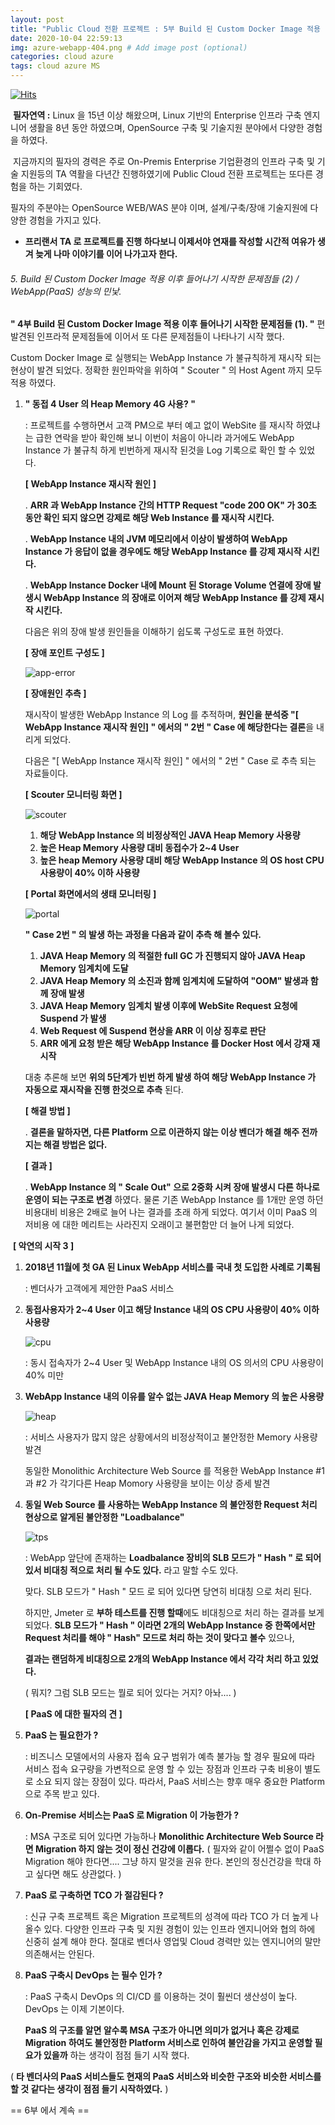 ```yaml
---
layout: post
title: "Public Cloud 전환 프로젝트 : 5부 Build 된 Custom Docker Image 적용 이후 들어나기 시작한 문제점들 (2)."
date: 2020-10-04 22:59:13
img: azure-webapp-404.png # Add image post (optional)
categories: cloud azure
tags: cloud azure MS
---
```

[![Hits](https://hits.seeyoufarm.com/api/count/incr/badge.svg?url=https%3A%2F%2Fgithub.com%2Fgraudis%2Fgraudis.github.io%2Fblob%2Fmaster%2F_posts%2F2020-10-04-azure-webapp-5.md&count_bg=%2379C83D&title_bg=%23555555&icon=&icon_color=%23E7E7E7&title=hits&edge_flat=false)](https://hits.seeyoufarm.com)

​	**필자연역 :** Linux 을 15년 이상 해왔으며, Linux 기반의 Enterprise 인프라 구축 엔지니어 생활을 8년 동안 하였으며, OpenSource 구축 및 기술지원 분야에서 다양한 경험을 하였다.

​	지금까지의 필자의 경력은 주로 On-Premis Enterprise 기업환경의 인프라 구축 및 기술 지원등의 TA 역활을 다년간 진행하였기에 Public Cloud 전환 프로젝트는 또다른 경험을 하는 기회였다.

필자의 주분야는 OpenSource WEB/WAS 분야 이며, 설계/구축/장애 기술지원에 다양한 경험을 가지고 있다.

* **프리랜서 TA 로 프로젝트를 진행 하다보니 이제서야 연재를 작성할 시간적 여유가 생겨 늦게 나마 이야기를 이어 나가고자 한다.**



###### 5. Build 된 Custom Docker Image 적용 이후 들어나기 시작한 문제점들 (2) / WebApp(PaaS) 성능의 민낯.

  **" 4부 Build 된 Custom Docker Image 적용 이후 들어나기 시작한 문제점들 (1). "** 편 발견된 인프라적 문제점들에 이어서 또 다른 문제점들이 나타나기 시작 했다.



  Custom Docker Image 로 실행되는 WebApp Instance 가 불규칙하게 재시작 되는 현상이 발견 되었다. 정확한 원인파악을 위하여 " Scouter " 의 Host Agent 까지 모두 적용 하였다.

 

1. **" 동접 4 User 의 Heap Memory 4G 사용? "**

   : 프로젝트를 수행하면서 고객 PM으로 부터 예고 없이 WebSite 를 재시작 하였냐는 급한 연락을 받아 확인해 보니 이번이 처음이 아니라 과거에도 WebApp Instance 가 불규칙 하게 빈번하게 재시작 된것을 Log 기록으로 확인 할 수 있었다.

   

   **[ WebApp Instance 재시작 원인 ]**

   . **ARR 과 WebApp Instance 간의 HTTP Request "code 200 OK" 가 30초 동안 확인 되지 않으면 강제로 해당 Web Instance 를 재시작 시킨다.**
   
   . **WebApp Instance 내의 JVM 메모리에서 이상이 발생하여 WebApp Instance 가 응답이 없을 경우에도 해당 WebApp Instance 를 강제 재시작 시킨다.**
   
   . **WebApp Instance Docker 내에 Mount 된 Storage Volume 연결에 장애 발생시 WebApp Instance 의 장애로 이어져 해당 WebApp Instance 를 강제 재시작 시킨다.**

   

   다음은 위의 장애 발생 원인들을 이해하기 쉽도록 구성도로 표현 하였다.

   **[ 장애 포인트 구성도 ]**

   ![app-error](https://github.com/graudis/graudis.github.io/blob/master/_image/ARR-architecture-2.png?raw=true)

   
   
   **[ 장애원인 추측 ]**

   재시작이 발생한 WebApp Instance 의 Log 를 추적하며, **원인을 분석중 "[ WebApp Instance 재시작 원인] " 에서의 " 2번 " Case 에 해당한다는 결론**을 내리게 되었다. 

   다음은 "[ WebApp Instance 재시작 원인] " 에서의 " 2번 " Case 로 추측 되는 자료들이다.
   
   
   
   **[ Scouter 모니터링 화면 ]**
   
   ![scouter](https://github.com/graudis/graudis.github.io/blob/master/_image/scouter-2.png?raw=true)
   
   1. **해당 WebApp Instance 의 비정상적인 JAVA Heap Memory 사용량**
   2. **높은 Heap Memory 사용량 대비 동접수가 2~4 User** 
   3. **높은 heap Memory 사용량 대비 해당 WebApp Instance 의 OS host CPU 사용량이 40% 이하 사용량**
   
   
   
   **[ Portal 화면에서의 생태 모니터링 ]**
   
   ![portal](https://github.com/graudis/graudis.github.io/blob/master/_image/portal-2.png?raw=true)
   
   
   
   **" Case 2번 " 의 발생 하는 과정을 다음과 같이 추측 해 볼수 있다.**
   
   
   
   1. **JAVA Heap Memory 의 적절한 full GC 가 진행되지 않아 JAVA Heap Memory 임계치에 도달**
   2. **JAVA Heap Memory 의 소진과 함께 임계치에 도달하여 "OOM" 발생과 함께 장애 발생**
   3. **JAVA Heap Memory 임계치 발생 이후에 WebSite Request 요청에 Suspend 가 발생**
   4. **Web Request 에 Suspend 현상을 ARR 이 이상 징후로 판단**
   5. **ARR 에게 요청 받은 해당 WebApp Instance 를 Docker Host 에서 강재 재시작**
   
   
   
   대충 추론해 보면 **위의 5단계가 빈번 하게 발생 하여 해당 WebApp Instance 가 자동으로 재시작을 진행 한것으로 추측** 된다.
   
   
   
   **[ 해결 방법 ]**
   
   . **결론을 말하자면, 다른 Platform 으로 이관하지 않는 이상 벤더가 해결 해주 전까지는 해결 방법은 없다.**
   
   
   
   **[ 결과 ]**
   
   . **WebApp Instance 의 " Scale Out" 으로 2중화 시켜 장애 발생시 다른 하나로 운영이 되는 구조로 변경** 하였다. 물론 기존 WebApp Instance 를 1개만 운영 하던 비용대비 비용은 2배로 늘어 나는 결과를 초래 하게 되었다. 여기서 이미 PaaS 의 저비용 에 대한 메리트는 사라진지 오래이고 불편함만 더 늘어 나게 되었다.
   
   

​       **[ 악연의 시작 3 ]**

1. **2018년 11월에 첫 GA 된 Linux WebApp 서비스를 국내 첫 도입한 사례로 기록됨**

   : 벤더사가 고객에게 제안한 PaaS 서비스

2. **동접사용자가 2~4 User 이고 해당 Instance 내의 OS CPU 사용량이 40% 이하 사용량**

   ![cpu](https://github.com/graudis/graudis.github.io/blob/master/_image/scouter-cpu-1.png?raw=true)

   : 동시 접속자가 2~4 User 및 WebApp Instance 내의 OS 의서의 CPU 사용량이 40% 미만

   

3. **WebApp Instance 내의 이유를 알수 없는 JAVA Heap Memory 의 높은 사용량**

   ![heap](https://github.com/graudis/graudis.github.io/blob/master/_image/scouter-heap-1.png?raw=true)

   : 서비스 사용자가 많지 않은 상황에서의 비정상적이고 불안정한  Memory 사용량 발견

   동일한 Monolithic Architecture Web Source 를 적용한 WebApp Instance #1 과 #2 가 각기다른 Heap Momory 사용량을 보이는 이상 증세 발견

   

4. **동일 Web Source 를 사용하는 WebApp Instance 의 불안정한 Request 처리 현상으로 알게된 불안정한 "Loadbalance"**  

   ![tps](https://github.com/graudis/graudis.github.io/blob/master/_image/scouter-tps-1.png?raw=true)

   : WebApp 앞단에 존재하는 **Loadbalance 장비의 SLB 모드가 " Hash " 로 되어 있서 비대칭 적으로 처리 될 수도 있다.** 라고 말할 수도 있다. 

   맞다. SLB 모드가 " Hash " 모드 로 되어 있다면 당연히 비대칭 으로 처리 된다. 

   하지만, Jmeter 로 **부하 테스트를 진행 할때**에도 비대칭으로 처리 하는 결과를 보게 되었다. **SLB 모드가 " Hash " 이라면 2개의 WebApp Instance 중 한쪽에서만 Request 처리를 해야 " Hash" 모드로 처리 하는 것이 맞다고 볼수** 있으나, 

   **결과는 랜덤하게 비대칭으로 2개의  WebApp Instance 에서 각각 처리 하고 있었다.** 

   ( 뭐지? 그럼 SLB 모드는 뭘로 되어 있다는 거지? 아놔.... )



   **[ PaaS 에 대한 필자의 견 ]**

1. **PaaS 는 필요한가 ?**

   : 비즈니스 모델에서의 사용자 접속 요구 범위가 예측 불가능 할 경우 필요에 따라 서비스 접속 요구량을 가변적으로 운영 할 수 있는 장점과 인프라 구축 비용이 별도로 소요 되지 않는 장점이 있다. 따라서, PaaS 서비스는 향후 매우 중요한 Platform 으로 주목 받고 있다.


2. **On-Premise 서비스는 PaaS 로 Migration 이 가능한가 ?**

   : MSA 구조로 되어 있다면 가능하나 **Monolithic Architecture Web Source 라면 Migration 하지 않는 것이 정신 건강에 이롭다.** 
   ( 필자와 같이 어쩔수 없이 PaaS Migration 해야 한다면.... 그냥 하지 말것을 권유 한다. 본인의 정신건강을 학대 하고 싶다면 해도 상관없다. )


3. **PaaS 로 구축하면 TCO 가 절감된다 ?**

   : 신규 구축 프로젝트 혹은 Migration 프로젝트의 성격에 따라 TCO 가 더 높게 나올수 있다. 다양한 인프라 구축 및 지원 경험이 있는 인프라 엔지니어와 협의 하에 신중히 설계 해야 한다. 절대로 벤더사 영업및 Cloud 경력만 있는 엔지니어의  말만 의존해서는 안된다.


4. **PaaS 구축시 DevOps 는 필수 인가 ?**

   : PaaS 구축시 DevOps 의 CI/CD 를 이용하는 것이 훨씬더 생산성이 높다. DevOps 는 이제 기본이다. 

   

   **PaaS 의 구조를 알면 알수록 MSA 구조가 아니면 의미가 없거나 혹은 강제로 Migration 하여도 불안정한 Platform 서비스로 인하여 불안감을 가지고 운영할 필요가 있을까** 하는 생각이 점점 들기 시작 했다. 

( **타 벤더사의 PaaS 서비스들도 현재의 PaaS 서비스와 비슷한 구조와 비슷한 서비스를 할 것 같다는 생각이 점점 들기 시작하였다.**  )

 

== 6부 에서 계속 ==

